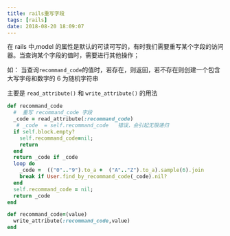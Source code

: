 ```yaml
---
title: rails重写字段
tags: [rails]
date: 2018-08-20 18:09:07
---
```


在 rails 中,model 的属性是默认的可读可写的，有时我们需要重写某个字段的访问器。当查询某个字段的值时，需要进行其他操作；

如： 当查询`recommand_code`的值时，若存在，则返回，若不存在则创建一个包含大写字母和数字的 6 为随机字符串

主要是 `read_attribute()` 和 `write_attribute()` 的用法

```ruby
def recommand_code
  #  重写 recommand_code 字段
  _code = read_attribute(:recommand_code)
   # _code  = self.recommand_code   错误，会引起无限递归
  if self.block.empty?
    self.recommand_code=nil;
    return
  end
  return _code if _code
  loop do
    _code =  (("0".."9").to_a +  ("A".."Z").to_a).sample(6).join
    break if User.find_by_recommand_code(_code).nil?
  end
  self.recommand_code = nil;
  return _code
end

def recommand_code=(value)
  write_attribute(:recommand_code,value)
end
```
